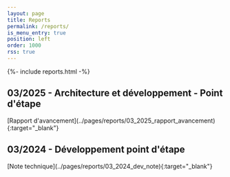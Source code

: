 ```yaml
---
layout: page
title: Reports
permalink: /reports/
is_menu_entry: true
position: left
order: 1000
rss: true
---
```


 {%- include reports.html -%} 
<br/>
<h2 class="subtitle">03/2025 - Architecture et développement - Point d'étape </h2>
 [Rapport d'avancement](../pages/reports/03_2025_rapport_avancement){:target="_blank"}
<a>
<br/>
<h2 class="subtitle">03/2024 - Développement point d'étape </h2>
 [Note technique](../pages/reports/03_2024_dev_note){:target="_blank"}
<a>
 